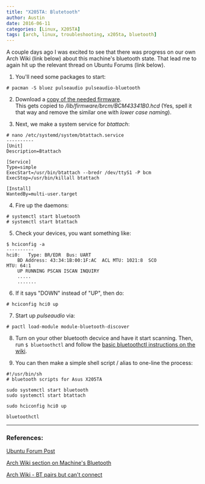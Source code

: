 ```yaml
---
title: "X205TA: Blutetooth"
author: Austin
date: 2016-06-11
categories: [Linux, X205TA]
tags: [arch, linux, troubleshooting, x205ta, bluetooth]
---
```


A couple days ago I was excited to see that there was 
progress on our own Arch Wiki (link below) about this 
machine's bluetooth state.  That lead me to again hit up 
the relevant thread on Ubuntu Forums (link below).

1) You'll need some packages to start:

```# pacman -S bluez pulseaudio pulseaudio-bluetooth```

2) Download a [copy of the needed 
firmware](http://filebin.ca/2hN7HT2tEuFH/BCM43341B0_002.001.014.0122.0176.hcd).  
This gets copied to */lib/firmware/brcm/BCM43341B0.hcd* 
(Yes, spell it that way and remove the similar one with 
*lower case naming*).

3) Next, we make a system service for *btattach*:

```
# nano /etc/systemd/system/btattach.service
----------
[Unit]
Description=Btattach

[Service]
Type=simple
ExecStart=/usr/bin/btattach --bredr /dev/ttyS1 -P bcm
ExecStop=/usr/bin/killall btattach

[Install]
WantedBy=multi-user.target
```

4) Fire up the daemons:

```
# systemctl start bluetooth
# systemctl start btattach
```

5) Check your devices, you want something like:

```
$ hciconfig -a
----------
hci0:	Type: BR/EDR  Bus: UART
	BD Address: 43:34:1B:00:1F:AC  ACL MTU: 1021:8  SCO 
MTU: 64:1
	UP RUNNING PSCAN ISCAN INQUIRY 
	.....
	.......
```

6) If it says "DOWN" instead of "UP", then do:

```
# hciconfig hci0 up
```

7) Start up *pulseaudio* via:

```
# pactl load-module module-bluetooth-discover
```

8) Turn on your other bluetooth decvice and have it start 
scanning.  Then, run ```$ bluetoothctl``` and follow the 
[basic bluetoothctl instructions on the 
wiki](https://wiki.archlinux.org/index.php/Bluetooth#Bluetoothctl).


9)  You can then make a simple shell script / alias to 
one-line the process:

```
#!/usr/bin/sh
# bluetooth scripts for Asus X205TA

sudo systemctl start bluetooth
sudo systemctl start btattach

sudo hciconfig hci0 up

bluetoothctl
```
-----

### References:
[Ubuntu Forum 
Post](http://ubuntuforums.org/showthread.php?t=2254322&p=13490336#post13490336)

[Arch Wiki section on Machine's 
Bluetooth](https://wiki.archlinux.org/index.php/Asus_x205ta#Bluetooth)

[Arch Wiki - BT pairs but can't 
connect](https://wiki.archlinux.org/index.php/Bluetooth_headset#Pairing_works.2C_but_connecting_does_not)
